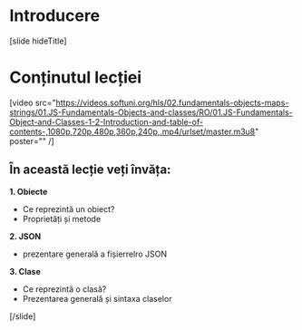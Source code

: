 # Introducere
[slide hideTitle]

# Conținutul lecției

[video src="https://videos.softuni.org/hls/02.fundamentals-objects-maps-strings/01.JS-Fundamentals-Objects-and-classes/RO/01.JS-Fundamentals-Object-and-Classes-1-2-Introduction-and-table-of-contents-,1080p,720p,480p,360p,240p,.mp4/urlset/master.m3u8" poster="" /]

## În această lecție veți învăța:

**1. Obiecte**
- Ce reprezintă un obiect?
- Proprietăți și metode

**2. JSON**
- prezentare generală a fișierrelro JSON 

**3. Clase**
- Ce reprezintă o clasă?
- Prezentarea generală și sintaxa claselor

[/slide]